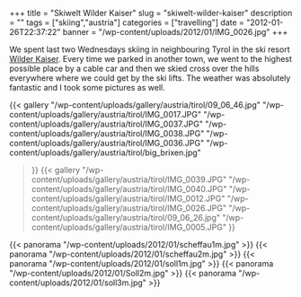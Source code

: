 +++
title = "Skiwelt Wilder Kaiser"
slug = "skiwelt-wilder-kaiser"
description = ""
tags = ["skiing","austria"]
categories = ["travelling"]
date = "2012-01-26T22:37:22"
banner = "/wp-content/uploads/2012/01/IMG_0026.jpg"
+++

We spent last two Wednesdays skiing in neighbouring Tyrol in the ski resort <a title="SkiWelt Wilder
Kaiser" href="http://www.skiwelt.at" target="_blank">Wilder Kaiser</a>. Every time we parked in another town, we went to the highest possible place by a cable car and then
we skied cross over the hills everywhere where we could get by the ski lifts. The weather was
absolutely fantastic and I took some pictures as well.

 {{< gallery
    "/wp-content/uploads/gallery/austria/tirol/09_06_46.jpg"
    "/wp-content/uploads/gallery/austria/tirol/IMG_0017.JPG"
    "/wp-content/uploads/gallery/austria/tirol/IMG_0037.JPG"
    "/wp-content/uploads/gallery/austria/tirol/IMG_0038.JPG"
    "/wp-content/uploads/gallery/austria/tirol/IMG_0036.JPG"
    "/wp-content/uploads/gallery/austria/tirol/big_brixen.jpg"
>}}
 {{< gallery
    "/wp-content/uploads/gallery/austria/tirol/IMG_0039.JPG"
    "/wp-content/uploads/gallery/austria/tirol/IMG_0040.JPG"
    "/wp-content/uploads/gallery/austria/tirol/IMG_0012.JPG"
    "/wp-content/uploads/gallery/austria/tirol/IMG_0026.JPG"
    "/wp-content/uploads/gallery/austria/tirol/09_06_26.jpg"
    "/wp-content/uploads/gallery/austria/tirol/IMG_0005.JPG"
>}}

{{< panorama "/wp-content/uploads/2012/01/scheffau1m.jpg"  >}}
{{< panorama "/wp-content/uploads/2012/01/scheffau2m.jpg"  >}}
{{< panorama "/wp-content/uploads/2012/01/soll1m.jpg"  >}}
{{< panorama "/wp-content/uploads/2012/01/Soll2m.jpg"  >}}
{{< panorama "/wp-content/uploads/2012/01/soll3m.jpg"  >}}
